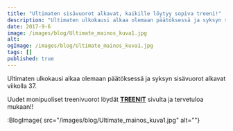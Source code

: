 ```yaml
---
title: "Ultimaten sisävuorot alkavat, kaikille löytyy sopiva treeni!"
description: "Ultimaten ulkokausi alkaa olemaan päätöksessä ja syksyn sisävuorot alkavat viikolla 37. Uudet monipuoliset treenivuorot löydät TREENIT sivulta ja tervetuloa mukaan!!"
date: 2017-9-6
image: /images/blog/Ultimate_mainos_kuva1.jpg
alt:
ogImage: /images/blog/Ultimate_mainos_kuva1.jpg
tags: []
published: true
---
```

Ultimaten ulkokausi alkaa olemaan päätöksessä ja syksyn sisävuorot alkavat viikolla 37.

Uudet monipuoliset treenivuorot löydät **[TREENIT](http://jyli.fi/ultimate/treenit-practice-indoor/)** sivulta ja tervetuloa mukaan!!

:BlogImage{ src="/images/blog/Ultimate_mainos_kuva1.jpg" alt=""}
